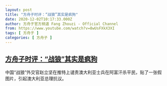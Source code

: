 ```yaml
---
layout: post
title: "方舟子时评：“战狼”其实是疯狗"
date: 2020-12-02T10:17:33.000Z
author: 方舟子官方频道 Fang Zhouzi - Official Channel
from: https://www.youtube.com/watch?v=8wUsFXkX3XI
tags: [ 方舟子 ]
categories: [ 方舟子 ]
---
```

<!--1606904253000-->
[方舟子时评：“战狼”其实是疯狗](https://www.youtube.com/watch?v=8wUsFXkX3XI)
------

<div>
中国“战狼”外交官赵立坚在推特上谴责澳大利亚士兵在阿富汗杀平民，贴了一张假图片，引起澳大利亚总理抗议。
</div>
